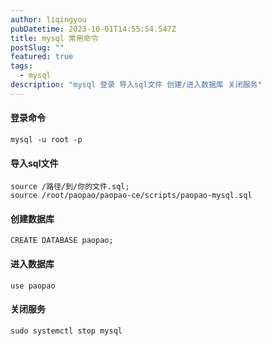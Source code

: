 ```yaml
---
author: liqingyou
pubDatetime: 2023-10-01T14:55:54.547Z
title: mysql 常用命令
postSlug: ""
featured: true
tags:
  - mysql
description: "mysql 登录 导入sql文件 创建/进入数据库 关闭服务"
---
```


#### 登录命令
```shell
mysql -u root -p
```

#### 导入sql文件
```shell
source /路径/到/你的文件.sql;
source /root/paopao/paopao-ce/scripts/paopao-mysql.sql
```

#### 创建数据库
```
CREATE DATABASE paopao;
```

#### 进入数据库
```
use paopao
```

#### 关闭服务
```
sudo systemctl stop mysql
```